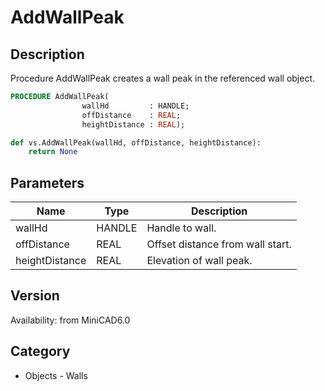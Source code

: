 # AddWallPeak

## Description
Procedure AddWallPeak creates a wall peak in the referenced wall object.

```pascal
PROCEDURE AddWallPeak(
				wallHd         : HANDLE;
				offDistance    : REAL;
				heightDistance : REAL);
```

```python
def vs.AddWallPeak(wallHd, offDistance, heightDistance):
    return None
```

## Parameters
|Name|Type|Description|
|---|---|---|
|wallHd|HANDLE|Handle to wall.|
|offDistance|REAL|Offset distance from wall start.|
|heightDistance|REAL|Elevation of wall peak.|

## Version
Availability: from MiniCAD6.0

## Category
* Objects - Walls

